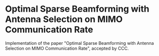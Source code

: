 # Optimal Sparse Beamforming with Antenna Selection on MIMO Communication Rate

Implementation of the paper "Optimal Sparse Beamforming with Antenna Selection on MIMO Communication Rate", accepted by CCC.


